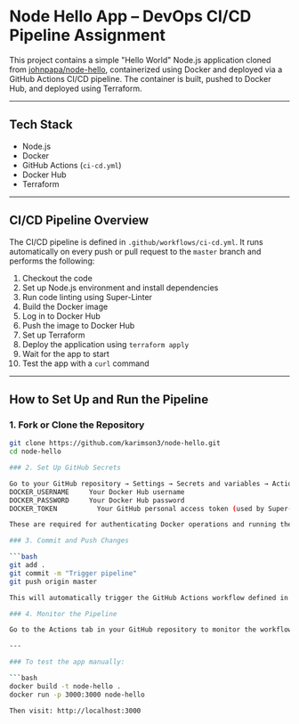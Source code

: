 # Node Hello App – DevOps CI/CD Pipeline Assignment

This project contains a simple "Hello World" Node.js application cloned from [johnpapa/node-hello](https://github.com/johnpapa/node-hello), containerized using Docker and deployed via a GitHub Actions CI/CD pipeline. The container is built, pushed to Docker Hub, and deployed using Terraform.

---

## Tech Stack

- Node.js
- Docker
- GitHub Actions (`ci-cd.yml`)
- Docker Hub
- Terraform

---

##  CI/CD Pipeline Overview

The CI/CD pipeline is defined in `.github/workflows/ci-cd.yml`. It runs automatically on every push or pull request to the `master` branch and performs the following:

1. Checkout the code
2. Set up Node.js environment and install dependencies
3. Run code linting using Super-Linter
4. Build the Docker image
5. Log in to Docker Hub
6. Push the image to Docker Hub
7. Set up Terraform
8. Deploy the application using `terraform apply`
9. Wait for the app to start
10. Test the app with a `curl` command

---

##  How to Set Up and Run the Pipeline

### 1. Fork or Clone the Repository

```bash
git clone https://github.com/karimson3/node-hello.git
cd node-hello

### 2. Set Up GitHub Secrets

Go to your GitHub repository → Settings → Secrets and variables → Actions, and add the following secrets:
DOCKER_USERNAME   	Your Docker Hub username
DOCKER_PASSWORD    	Your Docker Hub password
DOCKER_TOKEN	      Your GitHub personal access token (used by Super-Linter)

These are required for authenticating Docker operations and running the linter.

### 3. Commit and Push Changes

```bash
git add .
git commit -m "Trigger pipeline"
git push origin master

This will automatically trigger the GitHub Actions workflow defined in .github/workflows/ci-cd.yml

### 4. Monitor the Pipeline

Go to the Actions tab in your GitHub repository to monitor the workflow execution and logs.

---

### To test the app manually:

```bash
docker build -t node-hello .
docker run -p 3000:3000 node-hello

Then visit: http://localhost:3000


